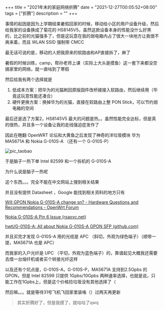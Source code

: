 +++
title = "2021年末的家庭网络折腾"
date = "2021-12-27T00:05:52+08:00"
tags = ["折腾"]
description = ""
+++


事情的起因是因为上学期结束暑假回家的时候，移动给小区的用户设备升级，然后给我家的设备换成了菊花的 HS8145V5，虽然这款设备本身的性能没什么好黑的，比之前的光猫强多了，但是这玩意在我的弱电箱内占了很大一块地方让我很不爽来着，而且 WLAN SSID 强制带 CMCC

最无话可说的是，移动的人把我原来的软路由和AP直接拆了，麻了

暑假的时候训练，camp，帮孙老师上课（实际上大头是摸鱼）这一套下来都没空搞家里的网络，就一直咕到了寒假

然后给我有两个选择就是

1. 低成本方案：把华为的光猫刷回原版固件改桥接接入软路由，然后继续用（毕竟这玩意性能还凑合）
2. 硬件更换方案：换掉华为的光猫，直接在软路由上整 PON Stick，可以节约弱电箱的空间

最后还是选了方案2，HS8145V5 最大的问题是热。。虽然性能完全达标，但是真的很热，并且多一个设备让我的走线强迫症发作了

因此在瞎翻 OpenWRT 论坛和大黄鱼之后发现了神奇的洋垃圾模块 华为 MA5671A 和 Nokia G-010S-A （还有一个 G-010S-P）

![pic_taobao](https://cdn.jsdelivr.net/gh/Spacelessd/picBed/HomeLab-2021/pic_taobao.png)

于是脑子一热下单 Intel 82599 和一个拆机的 G-010S-A 

为什么说是脑子一热呢

这个东西。。。完全不能在中文网站上搜到相关结果

并且没有提供 Datasheet ，Google 能找到相关资料的地方只有

[Will GPON Nokia G-010S-A change sn? - Hardware Questions and Recommendations - OpenWrt Forum](https://forum.openwrt.org/t/will-gpon-nokia-g-010s-a-change-sn/69602)

[Nokia G-010S-A Pin 6 Issue (rsaxvc.net)](https://rsaxvc.net/blog/2020/8/15/Nokia_G-010S-A_Pin_6_Issue.html)

[hwti/G-010S-A: All about Nokia G-010S-A GPON SFP (github.com)](https://github.com/hwti/G-010S-A)

并且买完才发现 G-010S-A 用的光缆是 APC （斜切，外观为绿色端子）（顺带一提，MA5671A 也是 APC）

而我家的入户光纤是 UPC （平切，外观为蓝色端子）的，靠谱起见大概我还需要去借一台熔纤机或者买个转接光纤这样

以及还有个坑点是，G-010S-A，G-010S-P，MA5671A 支持到2.5Gpbs 的 GPON，但是 Intel 82599 只提供 1Gpbs/10Gpbs 两种速率选择，也就是说，只能工作在1Gpbs上，但是这个价格捡垃圾没有其他选择了（

然后嘛。。。就是等待31号飞机飞回家里装咯（）过两天再更新


> 其实折腾好了，但是我摸了，就咕咕了qwq